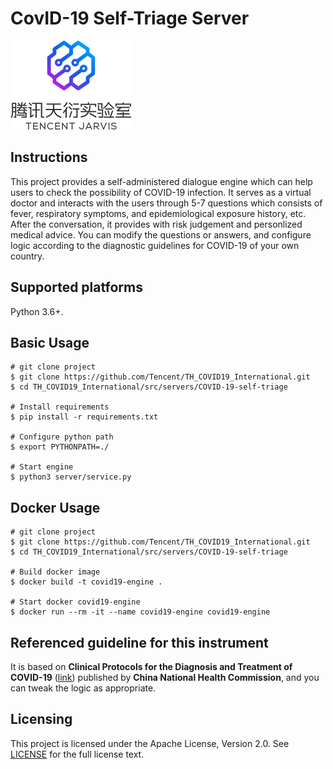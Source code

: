 CovID-19 Self-Triage Server
====
![TENCENT Jarvis Lab logo](docs/static_files/JarvisLogo.png "The TENCENT Jarvis Lab")

Instructions
---
This project provides a self-administered dialogue engine which can help users to check the possibility of COVID-19 infection.
It serves as a virtual doctor and interacts with the users through 5-7 questions which consists of fever, respiratory symptoms, and epidemiological exposure history, etc. After the conversation, it provides with risk judgement and personlized medical advice.
You can modify the questions or answers, and configure logic according to the diagnostic guidelines for COVID-19 of your own country.

Supported platforms
---
Python 3.6+.

Basic Usage
---
```
# git clone project
$ git clone https://github.com/Tencent/TH_COVID19_International.git
$ cd TH_COVID19_International/src/servers/COVID-19-self-triage

# Install requirements
$ pip install -r requirements.txt

# Configure python path
$ export PYTHONPATH=./

# Start engine
$ python3 server/service.py
```

Docker Usage
---
```
# git clone project
$ git clone https://github.com/Tencent/TH_COVID19_International.git
$ cd TH_COVID19_International/src/servers/COVID-19-self-triage

# Build docker image
$ docker build -t covid19-engine .

# Start docker covid19-engine
$ docker run --rm -it --name covid19-engine covid19-engine
```

Referenced guideline for this instrument
---
It is based on **Clinical Protocols for the Diagnosis and Treatment of COVID-19** ([link](https://covid19.21wecan.com/covid19en/c100021/202003/1000174.shtml)) published by **China National Health Commission**, and you can tweak the logic as appropriate.


Licensing
---
This project is licensed under the Apache License, Version 2.0. See [LICENSE](./LICENSE) for the full license text.
